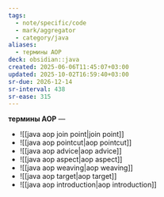 ```yaml
---
tags:
  - note/specific/code
  - mark/aggregator
  - category/java
aliases:
  - термины AOP
deck: obsidian::java
created: 2025-06-06T11:45:07+03:00
updated: 2025-10-02T16:59:40+03:00
sr-due: 2026-12-14
sr-interval: 438
sr-ease: 315
---
```


**термины AOP**
—
- ![[java aop join point|join point]]
- ![[java aop pointcut|aop pointcut]]
- ![[java aop advice|aop advice]]
- ![[java aop aspect|aop aspect]]
- ![[java aop weaving|aop weaving]]
- ![[java aop target|aop target]]
- ![[java aop introduction|aop introduction]]
